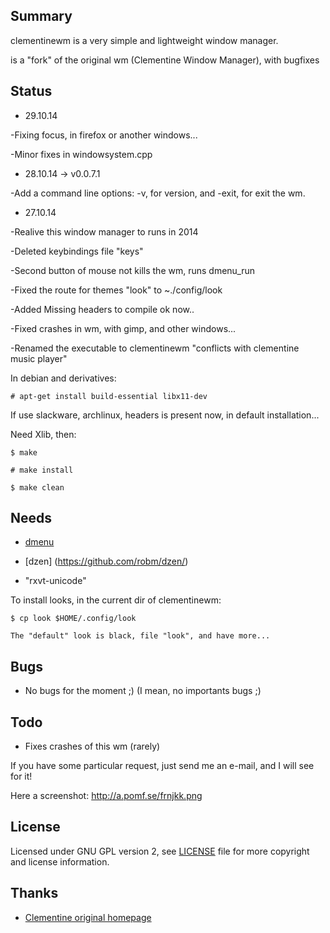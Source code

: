 Summary
-------

clementinewm is a very simple and lightweight window manager.

is a "fork" of the original wm (Clementine Window Manager), with bugfixes


Status
------
 * 29.10.14
  
  -Fixing focus, in firefox or another windows...
  
  -Minor fixes in windowsystem.cpp

 * 28.10.14 -> v0.0.7.1

  -Add a command line options: -v, for version, and -exit, for exit the wm.

 * 27.10.14
 
  -Realive this window manager to runs in 2014

  -Deleted keybindings file "keys"

  -Second button of mouse not kills the wm, runs dmenu_run

  -Fixed the route for themes "look" to ~./config/look

  -Added Missing headers to compile ok now.. 
 
  -Fixed crashes in wm, with gimp, and other windows...
 
  -Renamed the executable to clementinewm "conflicts with clementine music player"   
   
In debian and derivatives: 

    # apt-get install build-essential libx11-dev

If use slackware, archlinux, headers is present now, in default installation...

Need Xlib, then:

    $ make
    
    # make install

    $ make clean

Needs
-----
 * [dmenu](http://tools.suckless.org/dmenu/)

 * [dzen] (https://github.com/robm/dzen/)

 * "rxvt-unicode" 

To install looks, in the current dir of clementinewm:
    
    $ cp look $HOME/.config/look

    The "default" look is black, file "look", and have more...

Bugs
----
 * No bugs for the moment ;) (I mean, no importants bugs ;)

Todo
----
 * Fixes crashes of this wm (rarely)

If you have some particular request, just send me an e-mail, and I will see for it!

Here a screenshot: http://a.pomf.se/frnjkk.png

License
-------

Licensed under GNU GPL version 2, see [LICENSE][law] file for more copyright and license information.

  [law]: https://raw.githubusercontent.com/djmasde/clementinewm/master/COPYING

Thanks
------

 * [Clementine original homepage](http://clementine.sourceforge.net/)
